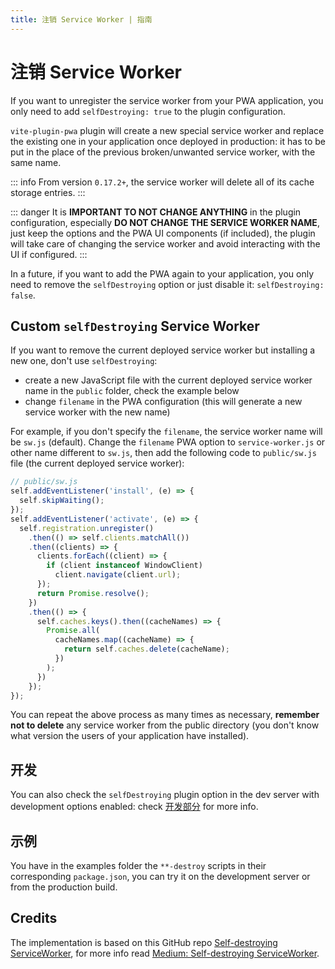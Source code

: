 ```yaml
---
title: 注销 Service Worker | 指南
---
```


# 注销 Service Worker

If you want to unregister the service worker from your PWA application, you only need to add `selfDestroying: true` to the plugin configuration.

`vite-plugin-pwa` plugin will create a new special service worker and replace the existing one in your application once deployed in production: it has to be put in the place of the previous broken/unwanted service worker, with the same name.

::: info
From version `0.17.2+`, the service worker will delete all of its cache storage entries.
:::

::: danger
It is **IMPORTANT TO NOT CHANGE ANYTHING** in the plugin configuration, especially **DO NOT CHANGE THE SERVICE WORKER NAME**, just keep the options and the PWA UI components (if included), the plugin will take care of changing the service worker and avoid interacting with the UI if configured.
:::

In a future, if you want to add the PWA again to your application, you only need to remove the `selfDestroying` option or just disable it: `selfDestroying: false`.

## Custom `selfDestroying` Service Worker

If you want to remove the current deployed service worker but installing a new one, don't use `selfDestroying`:
- create a new JavaScript file with the current deployed service worker name in the `public` folder, check the example below
- change `filename` in the PWA configuration (this will generate a new service worker with the new name)

For example, if you don't specify the `filename`, the service worker name will be `sw.js` (default). Change the `filename` PWA option to `service-worker.js` or other name different to `sw.js`, then add the following code to `public/sw.js` file (the current deployed service worker):

```js
// public/sw.js
self.addEventListener('install', (e) => {
  self.skipWaiting();
});
self.addEventListener('activate', (e) => {
  self.registration.unregister()
    .then(() => self.clients.matchAll())
    .then((clients) => {
      clients.forEach((client) => {
        if (client instanceof WindowClient)
          client.navigate(client.url);
      });
      return Promise.resolve();
    })
    .then(() => {
      self.caches.keys().then((cacheNames) => {
        Promise.all(
          cacheNames.map((cacheName) => {
            return self.caches.delete(cacheName);
          })
        );
      })
    });
});
```

You can repeat the above process as many times as necessary, **remember not to delete** any service worker from the public directory (you don't know what version the users of your application have installed).

## 开发

You can also check the `selfDestroying` plugin option in the dev server with development options enabled: check [开发部分](/guide/development) for more info.

## 示例

You have in the examples folder the `**-destroy` scripts in their corresponding `package.json`, you can try it on the development server or from the production build.

## Credits

The implementation is based on this GitHub repo [Self-destroying ServiceWorker](https://github.com/NekR/self-destroying-sw), for more info read [Medium: Self-destroying ServiceWorker](https://medium.com/@nekrtemplar/self-destroying-serviceworker-73d62921d717).
